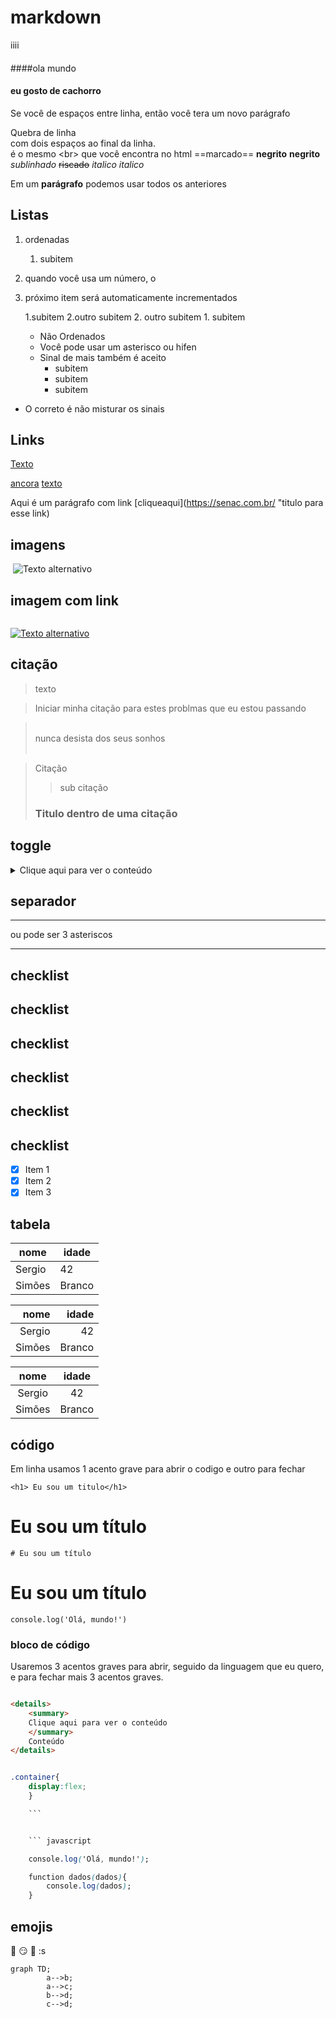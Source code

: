 # markdown

iiii

####
####ola mundo
#### eu gosto de cachorro


Se você de espaços
entre linha, então você
 tera um novo parágrafo

Quebra de linha  
com dois espaços
ao final da linha.<br> é o mesmo \<br> que você encontra no html
==marcado==
**negrito**
__negrito__
_sublinhado_
~~riscado~~
*italico*
_italico_


Em um **parágrafo** podemos usar todos os anteriores 

## Listas

1. ordenadas
    1. subitem
2. quando você usa um número, o
3. próximo item será automaticamente incrementados

    1.subitem
    2.outro subitem
    2. outro subitem
        1. subitem

    - Não Ordenados
    * Você pode usar um asterisco ou hifen
    + Sinal de mais também é aceito
        - subitem
        - subitem
        - subitem
- O correto é não misturar os sinais






## Links

[Texto](https://google.com)

[ancora](#markdown)
[texto](https://senac.br/)


Aqui é um parágrafo com link [cliqueaqui](https://senac.com.br/ "titulo para esse link)



## imagens

![]()
![Texto alternativo](https://blogger.googleusercontent.com/img/a/AVvXsEg1eAev4uk9Ha8qHKO577OIfaifUhtJNMhwPa1iWWrHLUOO1AsuM0c-JMik9gMi-tN3jVvDQXuuXWFq2azXiUcpkEDkwkdEU5RGmUa9snHTXBIkWg_Rn2zZj89NV4fdrSLEwjQBG7lpEi85rsWf265vLaJfMYsQVtNwRj3Fe874e1QFFq4Jed5GmgeTZA=s16000)

## imagem com link

[![]()]()

[![Texto alternativo](https://blogger.googleusercontent.com/img/a/AVvXsEg1eAev4uk9Ha8qHKO577OIfaifUhtJNMhwPa1iWWrHLUOO1AsuM0c-JMik9gMi-tN3jVvDQXuuXWFq2azXiUcpkEDkwkdEU5RGmUa9snHTXBIkWg_Rn2zZj89NV4fdrSLEwjQBG7lpEi85rsWf265vLaJfMYsQVtNwRj3Fe874e1QFFq4Jed5GmgeTZA=s16000)](http://gmail.com)


## citação

> texto

> Iniciar minha citação
para estes problmas que eu estou passando

> <br>
> nunca desista dos seus sonhos
> <br><br>

> Citação
>> sub citação
> ### Titulo dentro de uma citação

## toggle

<details>
    <summary>
    Clique aqui para ver o conteúdo
    </summary>
    Conteúdo
</details>

## separador

---

ou pode ser 3 asteriscos

***

## checklist
## checklist
## checklist
## checklist
## checklist
## checklist

- [X] Item 1
- [X] Item 2
- [X] Item 3

## tabela

| nome | idade |
| ---- |  ---- |
|Sergio|   42  | 
|Simões| Branco|

| nome | idade |
| ----: | ----: |
|Sergio|   42  | 
|Simões| Branco|

| nome | idade |
| :----: |  :----: |
|Sergio|   42  | 
|Simões| Branco|

## código

Em linha usamos 1 acento grave para abrir o codigo e outro para fechar


` <h1> Eu sou um titulo</h1> `

<h1> Eu sou um título</h1>

` # Eu sou um título `

# Eu sou um título

` console.log('Olá, mundo!') `

### bloco de código

Usaremos 3 acentos graves para abrir, seguido da linguagem que eu quero, e para fechar mais 3 acentos graves.

``` html

<details>
    <summary>
    Clique aqui para ver o conteúdo
    </summary>
    Conteúdo
</details>

```


``` CSS

.container{
    display:flex;
    }

    ```


    ``` javascript

    console.log('Olá, mundo!');

    function dados(dados){
        console.log(dados);
    }


```


## emojis

:rocket:
:smirk:
:elephant:
:s




```mermaid
graph TD;
        a-->b;
        a-->c;
        b-->d;
        c-->d;


```

<!-- Comentário -->







